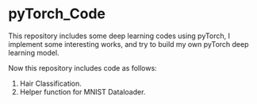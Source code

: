 # pyTorch_Code
This repository includes some deep learning codes using pyTorch, I implement some interesting works, and try to build my own pyTorch deep learning model.

Now this repository includes code as follows:
 
1. Hair Classification.
2. Helper function for MNIST Dataloader.
